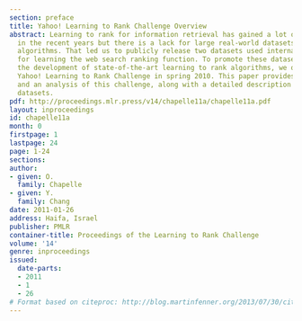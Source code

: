 ```yaml
---
section: preface
title: Yahoo! Learning to Rank Challenge Overview
abstract: Learning to rank for information retrieval has gained a lot of interest
  in the recent years but there is a lack for large real-world datasets to benchmark
  algorithms. That led us to publicly release two datasets used internally at Yahoo!
  for learning the web search ranking function. To promote these datasets and foster
  the development of state-of-the-art learning to rank algorithms, we organized the
  Yahoo! Learning to Rank Challenge in spring 2010. This paper provides an overview
  and an analysis of this challenge, along with a detailed description of the released
  datasets.
pdf: http://proceedings.mlr.press/v14/chapelle11a/chapelle11a.pdf
layout: inproceedings
id: chapelle11a
month: 0
firstpage: 1
lastpage: 24
page: 1-24
sections: 
author:
- given: O.
  family: Chapelle
- given: Y.
  family: Chang
date: 2011-01-26
address: Haifa, Israel
publisher: PMLR
container-title: Proceedings of the Learning to Rank Challenge
volume: '14'
genre: inproceedings
issued:
  date-parts:
  - 2011
  - 1
  - 26
# Format based on citeproc: http://blog.martinfenner.org/2013/07/30/citeproc-yaml-for-bibliographies/
---
```

